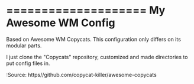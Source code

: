 ====================
My Awesome WM Config
====================

Based on Awesome WM Copycats.
This configuration only differs on its modular parts.

I just clone the "Copycats" repository, customized and made directories
to put config files in.

:Source: https//github.com/copycat-killer/awesome-copycats
